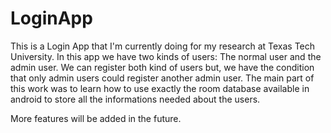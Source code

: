 # LoginApp
This is a Login App that I'm currently doing for my research at Texas Tech University.
In this app we have two kinds of users: The normal user and the admin user. We can register both kind of users but, we have the condition that only admin users could register another admin user.
The main part of this work was to learn how to use exactly the room database available in android to store all the informations needed about the users.

More features will be added in the future.

